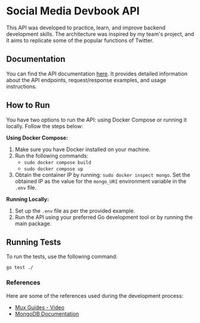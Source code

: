 # Social Media Devbook API

This API was developed to practice, learn, and improve backend development skills. The architecture was inspired by my team's project, and it aims to replicate some of the popular functions of Twitter.

## Documentation

You can find the API documentation [here](https://documenter.getpostman.com/view/27691165/2s93mATewe). It provides detailed information about the API endpoints, request/response examples, and usage instructions.

## How to Run

You have two options to run the API: using Docker Compose or running it locally. Follow the steps below:

**Using Docker Compose:**

1. Make sure you have Docker installed on your machine.
2. Run the following commands:
   - `sudo docker compose build`
   - `sudo docker compose up`
3. Obtain the container IP by running: `sudo docker inspect mongo`. Set the obtained IP as the value for the `mongo_URI` environment variable in the `.env` file.

**Running Locally:**

1. Set up the `.env` file as per the provided example.
2. Run the API using your preferred Go development tool or by running the main package.

## Running Tests

To run the tests, use the following command:

`go test ./`


### References

Here are some of the references used during the development process:

- [Mux Guides - Video](https://docs.mux.com/guides/video)
- [MongoDB Documentation](https://www.mongodb.com/docs/)
